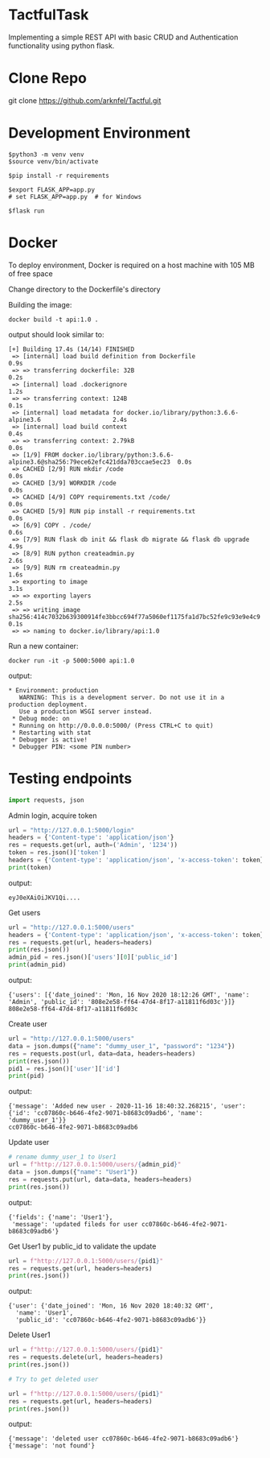 # TactfulTask
Implementing a simple REST API with basic CRUD and Authentication functionality using python flask.

# Clone Repo
git clone https://github.com/arknfel/Tactful.git

# Development Environment
```shell
$python3 -m venv venv
$source venv/bin/activate

$pip install -r requirements

$export FLASK_APP=app.py
# set FLASK_APP=app.py  # for Windows

$flask run
```
# Docker
To deploy environment, Docker is required on a host machine with 105 MB of free space

Change directory to the Dockerfile's directory

Building the image:
```shell
docker build -t api:1.0 .
```
output should look similar to:
```shell
[+] Building 17.4s (14/14) FINISHED
 => [internal] load build definition from Dockerfile                                         0.9s
 => => transferring dockerfile: 32B                                                          0.2s
 => [internal] load .dockerignore                                                            1.2s
 => => transferring context: 124B                                                            0.1s
 => [internal] load metadata for docker.io/library/python:3.6.6-alpine3.6                    2.4s
 => [internal] load build context                                                            0.4s
 => => transferring context: 2.79kB                                                          0.0s
 => [1/9] FROM docker.io/library/python:3.6.6-alpine3.6@sha256:79ece62efc421dda703ccae5ec23  0.0s
 => CACHED [2/9] RUN mkdir /code                                                             0.0s
 => CACHED [3/9] WORKDIR /code                                                               0.0s
 => CACHED [4/9] COPY requirements.txt /code/                                                0.0s
 => CACHED [5/9] RUN pip install -r requirements.txt                                         0.0s
 => [6/9] COPY . /code/                                                                      0.6s
 => [7/9] RUN flask db init && flask db migrate && flask db upgrade                          4.9s
 => [8/9] RUN python createadmin.py                                                          2.6s
 => [9/9] RUN rm createadmin.py                                                              1.6s
 => exporting to image                                                                       3.1s
 => => exporting layers                                                                      2.5s
 => => writing image sha256:414c7032b639300914fe3bbcc694f77a5060ef1175fa1d7bc52fe9c93e9e4c9  0.1s
 => => naming to docker.io/library/api:1.0
```
Run a new container:
```shell
docker run -it -p 5000:5000 api:1.0
```
output:
```shell
* Environment: production
   WARNING: This is a development server. Do not use it in a production deployment.
   Use a production WSGI server instead.
 * Debug mode: on
 * Running on http://0.0.0.0:5000/ (Press CTRL+C to quit)
 * Restarting with stat
 * Debugger is active!
 * Debugger PIN: <some PIN number>
```

# Testing endpoints

```python
import requests, json
```
Admin login, acquire token
```python
url = "http://127.0.0.1:5000/login"
headers = {'Content-type': 'application/json'}
res = requests.get(url, auth=('Admin', '1234'))
token = res.json()['token']
headers = {'Content-type': 'application/json', 'x-access-token': token}
print(token)
```
output:
```
eyJ0eXAiOiJKV1Qi....
```
Get users
```python
url = "http://127.0.0.1:5000/users"
headers = {'Content-type': 'application/json', 'x-access-token': token}
res = requests.get(url, headers=headers)
print(res.json())
admin_pid = res.json()['users'][0]['public_id']
print(admin_pid)
```
output:
```
{'users': [{'date_joined': 'Mon, 16 Nov 2020 18:12:26 GMT', 'name': 'Admin', 'public_id': '808e2e58-ff64-47d4-8f17-a11811f6d03c'}]}
808e2e58-ff64-47d4-8f17-a11811f6d03c
```
Create user
```python
url = "http://127.0.0.1:5000/users"
data = json.dumps({"name": "dummy_user_1", "password": "1234"})
res = requests.post(url, data=data, headers=headers)
print(res.json())
pid1 = res.json()['user']['id']
print(pid)
```
output:
```
{'message': 'Added new user - 2020-11-16 18:40:32.268215', 'user': {'id': 'cc07860c-b646-4fe2-9071-b8683c09adb6', 'name': 'dummy_user_1'}}
cc07860c-b646-4fe2-9071-b8683c09adb6
```
Update user
```python
# rename dummy_user_1 to User1
url = f"http://127.0.0.1:5000/users/{admin_pid}"
data = json.dumps({"name": "User1"})
res = requests.put(url, data=data, headers=headers)
print(res.json())
```
output:
```
{'fields': {'name': 'User1'},
 'message': 'updated fileds for user cc07860c-b646-4fe2-9071-b8683c09adb6'}
```
Get User1 by public_id to validate the update
```python
url = f"http://127.0.0.1:5000/users/{pid1}"
res = requests.get(url, headers=headers)
print(res.json())
```
output:
```
{'user': {'date_joined': 'Mon, 16 Nov 2020 18:40:32 GMT',
  'name': 'User1',
  'public_id': 'cc07860c-b646-4fe2-9071-b8683c09adb6'}}
```
Delete User1
```python
url = f"http://127.0.0.1:5000/users/{pid1}"
res = requests.delete(url, headers=headers)
print(res.json())

# Try to get deleted user

url = f"http://127.0.0.1:5000/users/{pid1}"
res = requests.get(url, headers=headers)
print(res.json())
```
output:
```
{'message': 'deleted user cc07860c-b646-4fe2-9071-b8683c09adb6'}
{'message': 'not found'}
```
